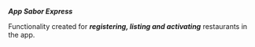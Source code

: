 __*App Sabor Express*__

Functionality created for __*registering, listing and activating*__ restaurants in the app.
